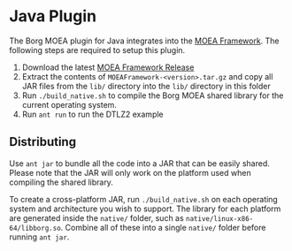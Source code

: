 # Java Plugin

The Borg MOEA plugin for Java integrates into the [MOEA Framework](https://github.com/MOEAFramework/MOEAFramework).
The following steps are required to setup this plugin.

1. Download the latest [MOEA Framework Release](https://github.com/MOEAFramework/MOEAFramework/releases)
2. Extract the contents of `MOEAFramework-<version>.tar.gz` and copy all JAR files from the `lib/` directory into the `lib/` directory in this folder
3. Run `./build_native.sh` to compile the Borg MOEA shared library for the current operating system.
4. Run `ant run` to run the DTLZ2 example

## Distributing

Use `ant jar` to bundle all the code into a JAR that can be easily shared.  Please note that the JAR will only work on the
platform used when compiling the shared library.

To create a cross-platform JAR, run `./build_native.sh` on each operating system and architecture you wish to support.  The
library for each platform are generated inside the `native/` folder, such as `native/linux-x86-64/libborg.so`.  Combine all
of these into a single `native/` folder before running `ant jar`.
